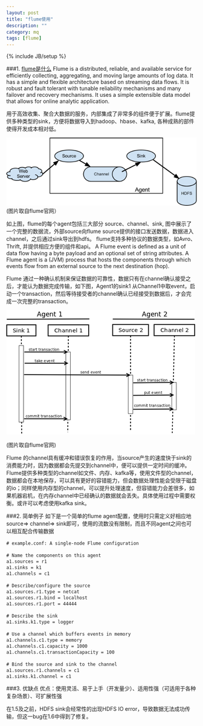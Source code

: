 ```yaml
---
layout: post
title: "flume使用"
description: ""
category: mq
tags: [flume]
---
```

{% include JB/setup %}


###1. [flume是什么](http://flume.apache.org/index.html)
Flume is a distributed, reliable, and available service for efficiently collecting, aggregating, and moving large amounts of log data. It has a simple and flexible architecture based on streaming data flows. It is robust and fault tolerant with tunable reliability mechanisms and many failover and recovery mechanisms. It uses a simple extensible data model that allows for online analytic application.

用于高效收集、聚合大数据的服务，内部集成了非常多的组件便于扩展。flume提供多种类型的sink，方便将数据导入到hadoop、hbase、kafka, 各种成熟的部件使得开发成本相对低。


![flume-data-model](/assets/images/flume_data_flow_model.png)
(图片取自flume官网）

如上图，flume的每个agent包括三大部分 source、channel、sink, 图中展示了一个完整的数据流，外部source向flume source提供的接口发送数据，数据进入channel，之后通过sink导出到hdfs。 flume支持多种协议的数据类型，如Avro、Thrift, 并提供相应方便的组件和api。
A Flume event is defined as a unit of data flow having a byte payload and an optional set of string attributes. A Flume agent is a (JVM) process that hosts the components through which events flow from an external source to the next destination (hop).

Flume 通过一种确认机制来保证数据的可靠性，数据只有在channel确认接受之后，才能认为数据完成传输，如下图，Agent1的sink1 从Channel1中取event，启动一个transaction，然后等待接受者的channel确认已经接受到数据后，才会完成一次完整的transaction。


![flume-transaction](/assets/images/flume_transaction.png)

(图片取自flume官网)

Flume
的channel具有缓冲和错误恢复的作用，当source产生的速度快于sink的消费能力时，因为数据都会先提交到channel中，便可以提供一定时间的缓冲。Flume提供多种类型的channel如文件、内存、kafka等，使用文件型的channel，数据都会在本地保存，可以具有更好的容错能力，但会数据处理性能会受限于磁盘的io；同样使用内存型的channel，可以提升处理速度，但容错能力会差很多，如果机器宕机，在内存channel中已经确认的数据就会丢失。具体使用过程中需要权衡。或许可以考虑使用kafka sink。

###2. 简单例子
如下是一个简单的flume agent配置，使用时只需定义好相应地source=> channel=> sink即可，使用的流数没有限制，而且不同agent之间也可以相互配合传输数据


    # example.conf: A single-node Flume configuration

    # Name the components on this agent
    a1.sources = r1
    a1.sinks = k1
    a1.channels = c1
    
    # Describe/configure the source
    a1.sources.r1.type = netcat
    a1.sources.r1.bind = localhost
    a1.sources.r1.port = 44444
    
    # Describe the sink
    a1.sinks.k1.type = logger
    
    # Use a channel which buffers events in memory
    a1.channels.c1.type = memory
    a1.channels.c1.capacity = 1000
    a1.channels.c1.transactionCapacity = 100
    
    # Bind the source and sink to the channel
    a1.sources.r1.channels = c1
    a1.sinks.k1.channel = c1


###3. 优缺点
优点：使用灵活、易于上手（开发量少）、适用性强（可适用于各种复杂场景）、可扩展性强

在1.5及之前，HDFS sink会经常性的出现HDFS IO error，导致数据无法成功传输，但这一bug在1.6中得到了修复。

